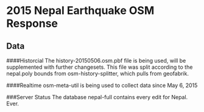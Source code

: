 2015 Nepal Earthquake OSM Response
==================================

Data
----
####Historcial
The history-20150506.osm.pbf file is being used, will be supplemented with further changesets. This file was split according to the nepal.poly bounds from osm-history-splitter, which pulls from geofabrik.

####Realtime
osm-meta-util is being used to collect data since May 6, 2015

###Server Status
The database nepal-full contains every edit for Nepal.  Ever.